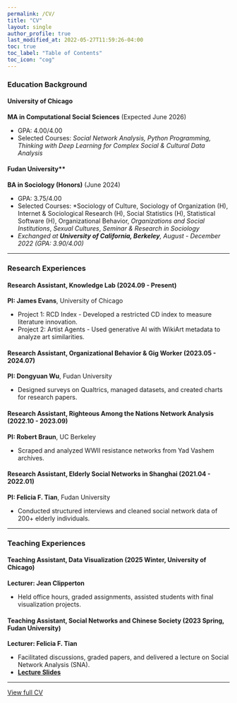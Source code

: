 ```yaml
---
permalink: /CV/
title: "CV"
layout: single
author_profile: true
last_modified_at: 2022-05-27T11:59:26-04:00
toc: true
toc_label: "Table of Contents"
toc_icon: "cog"
---
```


### Education Background

#### University of Chicago
**MA in Computational Social Sciences** (Expected June 2026)  
- GPA: 4.00/4.00  
- Selected Courses: *Social Network Analysis, Python Programming, Thinking with Deep Learning for Complex Social & Cultural Data Analysis*

#### Fudan University**
**BA in Sociology (Honors)** (June 2024)  
- GPA: 3.75/4.00  
- Selected Courses: *Sociology of Culture, Sociology of Organization (H), Internet & Sociological Research (H), Social Statistics (H), Statistical Software (H), Organizational Behavior, *Organizations and Social Institutions*, *Sexual Cultures*, *Seminar & Research in Sociology*  
- *Exchanged at **University of California, Berkeley**, August - December 2022 (GPA: 3.90/4.00)*  

---

### Research Experiences

#### Research Assistant, Knowledge Lab (2024.09 - Present)  
**PI: James Evans**, University of Chicago  
- Project 1: RCD Index - Developed a restricted CD index to measure literature innovation.  
- Project 2: Artist Agents - Used generative AI with WikiArt metadata to analyze art similarities.  

#### Research Assistant, Organizational Behavior & Gig Worker (2023.05 - 2024.07)  
**PI: Dongyuan Wu**, Fudan University  
- Designed surveys on Qualtrics, managed datasets, and created charts for research papers.  

#### Research Assistant, Righteous Among the Nations Network Analysis (2022.10 - 2023.09)  
**PI: Robert Braun**, UC Berkeley  
- Scraped and analyzed WWII resistance networks from Yad Vashem archives.  

#### Research Assistant, Elderly Social Networks in Shanghai (2021.04 - 2022.01)  
**PI: Felicia F. Tian**, Fudan University  
- Conducted structured interviews and cleaned social network data of 200+ elderly individuals.  

---

### Teaching Experiences

#### Teaching Assistant, Data Visualization (2025 Winter, University of Chicago)  
**Lecturer: Jean Clipperton**  
- Held office hours, graded assignments, assisted students with final visualization projects.  

#### Teaching Assistant, Social Networks and Chinese Society (2023 Spring, Fudan University)  
**Lecturer: Felicia F. Tian**  
- Facilitated discussions, graded papers, and delivered a lecture on Social Network Analysis (SNA).  
- **[Lecture Slides](https://drive.google.com/file/d/1RSJoDdz0UYaf3IG277U7pF_Izf9kyFZK/view)**  

---
[View full CV](http://yangyuwang.netlify.app/assets/CV_Yangyu.pdf)
